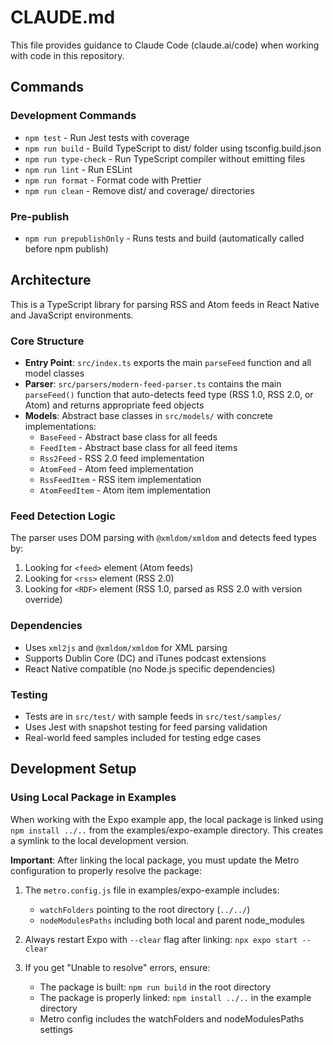 # CLAUDE.md

This file provides guidance to Claude Code (claude.ai/code) when working with code in this repository.

## Commands

### Development Commands
- `npm test` - Run Jest tests with coverage
- `npm run build` - Build TypeScript to dist/ folder using tsconfig.build.json
- `npm run type-check` - Run TypeScript compiler without emitting files
- `npm run lint` - Run ESLint
- `npm run format` - Format code with Prettier
- `npm run clean` - Remove dist/ and coverage/ directories

### Pre-publish
- `npm run prepublishOnly` - Runs tests and build (automatically called before npm publish)

## Architecture

This is a TypeScript library for parsing RSS and Atom feeds in React Native and JavaScript environments.

### Core Structure
- **Entry Point**: `src/index.ts` exports the main `parseFeed` function and all model classes
- **Parser**: `src/parsers/modern-feed-parser.ts` contains the main `parseFeed()` function that auto-detects feed type (RSS 1.0, RSS 2.0, or Atom) and returns appropriate feed objects
- **Models**: Abstract base classes in `src/models/` with concrete implementations:
  - `BaseFeed` - Abstract base class for all feeds
  - `FeedItem` - Abstract base class for all feed items  
  - `Rss2Feed` - RSS 2.0 feed implementation
  - `AtomFeed` - Atom feed implementation
  - `RssFeedItem` - RSS item implementation
  - `AtomFeedItem` - Atom item implementation

### Feed Detection Logic
The parser uses DOM parsing with `@xmldom/xmldom` and detects feed types by:
1. Looking for `<feed>` element (Atom feeds)
2. Looking for `<rss>` element (RSS 2.0)
3. Looking for `<RDF>` element (RSS 1.0, parsed as RSS 2.0 with version override)

### Dependencies
- Uses `xml2js` and `@xmldom/xmldom` for XML parsing
- Supports Dublin Core (DC) and iTunes podcast extensions
- React Native compatible (no Node.js specific dependencies)

### Testing
- Tests are in `src/test/` with sample feeds in `src/test/samples/`
- Uses Jest with snapshot testing for feed parsing validation
- Real-world feed samples included for testing edge cases

## Development Setup

### Using Local Package in Examples
When working with the Expo example app, the local package is linked using `npm install ../..` from the examples/expo-example directory. This creates a symlink to the local development version.

**Important**: After linking the local package, you must update the Metro configuration to properly resolve the package:

1. The `metro.config.js` file in examples/expo-example includes:
   - `watchFolders` pointing to the root directory (`../../`)
   - `nodeModulesPaths` including both local and parent node_modules

2. Always restart Expo with `--clear` flag after linking: `npx expo start --clear`

3. If you get "Unable to resolve" errors, ensure:
   - The package is built: `npm run build` in the root directory
   - The package is properly linked: `npm install ../..` in the example directory
   - Metro config includes the watchFolders and nodeModulesPaths settings